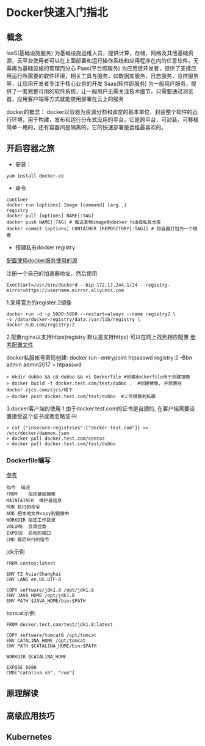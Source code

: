 # Docker快速入门指北

## 概念
IaaS(基础设施服务)
	为基础设施运维人员，提供计算，存储，网络及其他基础资源，云平台使用者可以在上面部署和运行操作系统和应用程序在内的任意软件，无需再为基础设施的管理而分心
Paas(平台即服务)
	为应用层开发者，提供了支撑应用运行所需要的软件环境，相关工具与服务，如数据库服务，日志服务，监控服务等，让应用开发者专注于核心业务的开发
Saas(软件即服务)
	为一般用户服务，提供了一套完整可用的软件系统，让一般用户无需关注技术细节，只需要通过浏览器，应用客户端等方式就能使用部署在云上的服务

docker的概念：
	docker以容器为资源分割和调度的基本单位，封装整个软件的运行环境，用于构建，发布和运行分布式应用的平台。它是跨平台，可封装，可移植简单一用的，还有容器间是隔离的，它的快速部署是运维最喜欢的。

## 开启容器之旅

- 安装：

```
yum install docker-ce 
```

- 命令

```
continer
docker run [options] Image [command] [arg..]
registry
docker pull [options] NAME[:TAG]
docker push NAME[:TAG] # 推送本地image到docker hub或私有仓库
docker commit [options] CONTAINER [REPOSITORY[:TAG]] # 将容器打包为一个镜像
```
- 搭建私有docker registry

[配置使用docker服务使用的源](https://yq.aliyun.com/articles/29941)

注册一个自己的加速器地址，然后使用
```
ExecStart=/usr/bin/dockerd --bip 172.17.244.1/24 --registry-mirror=https://username.mirror.aliyuncs.com
```

1.采用官方的register:2镜像
```
docker run -d -p 5000:5000 --restart=always --name registry2 \
-v /data/docker-registry/data:/var/lib/registry \
docker.hub.com/registry:2
```
2.配置nginx以支持https(registry 默认是支持https)
可以在网上找到相应配置
[参考配置文件](https://www.hafang.top/scripts/docker-registry.conf)

docker私服帐号密码创建:
docker run –entrypoint htpasswd registry:2 -Bbn admin admin2017 > htpasswd

```
> mkdir dubbo && cd dubbo && vi Dockerfile #创建dockerfile用于创建镜像
> docker build -t docker.test.com/test/dubbo .  #创建镜像, 并放置在docker.zjcs.com/zjcs/域下
> docker push docker.test.com/test/dubbo  #上传镜像到私服
```

3.docker客户端的使用
1.由于docker.test.com的证书是自颁的, 在客户端需要设置接受这个证书或者忽略证书:
```
> cat {"insecure-registries":["docker.test.com"]} >> /etc/docker/daemon.json
> docker pull docker.test.com/centos
> docker pull docker.test.com/test/dubbo
```

### Dockerfile编写
[参考](https://blog.ansheng.me/article/docker-quick-start-guide)

```
指令	描述
FROM	指定基础镜像
MAINTAINER	维护者信息
RUN	执行的命令
ADD	把本地文件copy到镜像中
WORKDIR	指定工作目录
VOLUME	目录挂载
EXPOSE	启动的端口
CMD	最后执行的指令
```

jdk示例
```
FROM centos:latest

ENV TZ Asia/Shanghai
ENV LANG en_US.UTF-8

COPY software/jdk1.8 /opt/jdk1.8
ENV JAVA_HOME /opt/jdk1.8
ENV PATH $JAVA_HOME/bin:$PATH
```

tomcat示例:
```
FROM docker.test.com/test/jdk1.8:latest

COPY software/tomcat8 /opt/tomcat
ENV CATALINA_HOME /opt/tomcat
ENV PATH $CATALINA_HOME/bin:$PATH

WORKDIR $CATALINA_HOME

EXPOSE 8080
CMD["catalina.sh", "run"]
```



## 原理解读


## 高级应用技巧


## Kubernetes